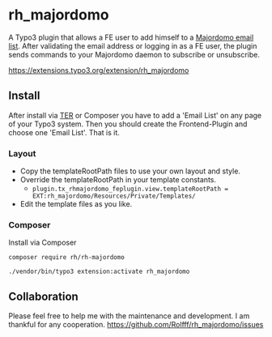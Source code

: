 # rh_majordomo
A Typo3 plugin that allows a FE user to add himself to a [Majordomo email list](https://en.wikipedia.org/wiki/Majordomo_(software)).
After validating the email address or logging in as a FE user, the plugin sends commands to your Majordomo daemon to subscribe or unsubscribe.

https://extensions.typo3.org/extension/rh_majordomo

## Install
After install via [TER](https://extensions.typo3.org/extension/rh_majordomo) or Composer you have to add a 'Email List' on any page of your Typo3 system. 
Then you should create the Frontend-Plugin and choose one 'Email List'. That is it.

### Layout
- Copy the templateRootPath files to use your own layout and style.
- Override the templateRootPath in your template constants.
   - `plugin.tx_rhmajordomo_feplugin.view.templateRootPath = EXT:rh_majordomo/Resources/Private/Templates/`
- Edit the template files as you like.

### Composer
Install via Composer

`composer require rh/rh-majordomo`

`./vendor/bin/typo3 extension:activate rh_majordomo`

## Collaboration
Please feel free to help me with the maintenance and development. I am thankful for any cooperation. 
https://github.com/Rolfff/rh_majordomo/issues
